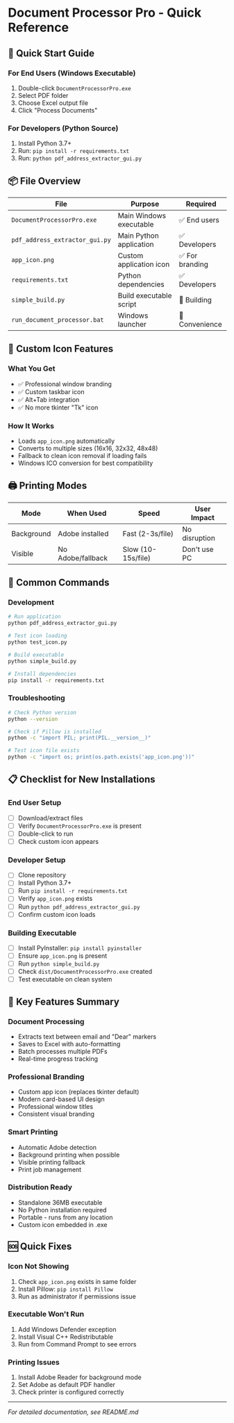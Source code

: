 # Document Processor Pro - Quick Reference

## 🚀 Quick Start Guide

### For End Users (Windows Executable)
1. Double-click `DocumentProcessorPro.exe`
2. Select PDF folder
3. Choose Excel output file
4. Click "Process Documents"

### For Developers (Python Source)
1. Install Python 3.7+
2. Run: `pip install -r requirements.txt`
3. Run: `python pdf_address_extractor_gui.py`

## 📦 File Overview

| File | Purpose | Required |
|------|---------|----------|
| `DocumentProcessorPro.exe` | Main Windows executable | ✅ End users |
| `pdf_address_extractor_gui.py` | Main Python application | ✅ Developers |
| `app_icon.png` | Custom application icon | ✅ For branding |
| `requirements.txt` | Python dependencies | ✅ Developers |
| `simple_build.py` | Build executable script | 🔧 Building |
| `run_document_processor.bat` | Windows launcher | 🔧 Convenience |

## 🎨 Custom Icon Features

### What You Get
- ✅ Professional window branding
- ✅ Custom taskbar icon
- ✅ Alt+Tab integration
- ✅ No more tkinter "Tk" icon

### How It Works
- Loads `app_icon.png` automatically
- Converts to multiple sizes (16x16, 32x32, 48x48)
- Fallback to clean icon removal if loading fails
- Windows ICO conversion for best compatibility

## 🖨️ Printing Modes

| Mode | When Used | Speed | User Impact |
|------|-----------|-------|-------------|
| Background | Adobe installed | Fast (2-3s/file) | No disruption |
| Visible | No Adobe/fallback | Slow (10-15s/file) | Don't use PC |

## 🔧 Common Commands

### Development
```bash
# Run application
python pdf_address_extractor_gui.py

# Test icon loading
python test_icon.py

# Build executable
python simple_build.py

# Install dependencies
pip install -r requirements.txt
```

### Troubleshooting
```bash
# Check Python version
python --version

# Check if Pillow is installed
python -c "import PIL; print(PIL.__version__)"

# Test icon file exists
python -c "import os; print(os.path.exists('app_icon.png'))"
```

## 📋 Checklist for New Installations

### End User Setup
- [ ] Download/extract files
- [ ] Verify `DocumentProcessorPro.exe` is present
- [ ] Double-click to run
- [ ] Check custom icon appears

### Developer Setup
- [ ] Clone repository
- [ ] Install Python 3.7+
- [ ] Run `pip install -r requirements.txt`
- [ ] Verify `app_icon.png` exists
- [ ] Run `python pdf_address_extractor_gui.py`
- [ ] Confirm custom icon loads

### Building Executable
- [ ] Install PyInstaller: `pip install pyinstaller`
- [ ] Ensure `app_icon.png` is present
- [ ] Run `python simple_build.py`
- [ ] Check `dist/DocumentProcessorPro.exe` created
- [ ] Test executable on clean system

## 🎯 Key Features Summary

### Document Processing
- Extracts text between email and "Dear" markers
- Saves to Excel with auto-formatting
- Batch processes multiple PDFs
- Real-time progress tracking

### Professional Branding
- Custom app icon (replaces tkinter default)
- Modern card-based UI design
- Professional window titles
- Consistent visual branding

### Smart Printing
- Automatic Adobe detection
- Background printing when possible
- Visible printing fallback
- Print job management

### Distribution Ready
- Standalone 36MB executable
- No Python installation required
- Portable - runs from any location
- Custom icon embedded in .exe

## 🆘 Quick Fixes

### Icon Not Showing
1. Check `app_icon.png` exists in same folder
2. Install Pillow: `pip install Pillow`
3. Run as administrator if permissions issue

### Executable Won't Run
1. Add Windows Defender exception
2. Install Visual C++ Redistributable
3. Run from Command Prompt to see errors

### Printing Issues
1. Install Adobe Reader for background mode
2. Set Adobe as default PDF handler
3. Check printer is configured correctly

---

*For detailed documentation, see README.md*

